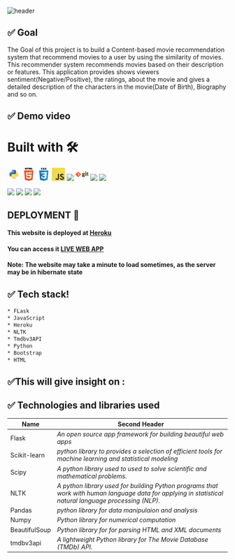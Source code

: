 ![header](https://capsule-render.vercel.app/api?type=wave&color=gradient&height=300&section=header&text=Movie-Recommender%20App&fontSize=60)

## ✅ Goal
The Goal of this project is to build a Content-based movie recommendation system that recommend movies to a user by using the similarity of movies. This recommender system recommends movies based on their description or features. This application provides shows viewers sentiment(Negative/Positive), the ratings, about the movie and gives a detailed description of the characters in the movie(Date of Birth), Biography and so on.

## ✅  Demo video 

# Built with 🛠️
<code><img height="30" src="https://raw.githubusercontent.com/github/explore/80688e429a7d4ef2fca1e82350fe8e3517d3494d/topics/python/python.png"></code>
<code><img height="30" src="https://raw.githubusercontent.com/github/explore/80688e429a7d4ef2fca1e82350fe8e3517d3494d/topics/html/html.png"></code>
<code><img height="30" src="https://raw.githubusercontent.com/github/explore/80688e429a7d4ef2fca1e82350fe8e3517d3494d/topics/css/css.png"></code>
<code><img height="30" src="https://raw.githubusercontent.com/github/explore/80688e429a7d4ef2fca1e82350fe8e3517d3494d/topics/javascript/javascript.png"></code>
<code><img height="30" src="https://github.com/tomchen/stack-icons/raw/master/logos/bootstrap.svg"></code>
<code><img height="30" src="https://raw.githubusercontent.com/github/explore/80688e429a7d4ef2fca1e82350fe8e3517d3494d/topics/git/git.png"></code>
<code><img height="30" src="https://symbols.getvecta.com/stencil_80/56_flask.3a79b5a056.jpg"></code>
<code><img height="30" src="https://cdn.iconscout.com/icon/free/png-256/heroku-225989.png"></code>

<code><img height="30" src="https://raw.githubusercontent.com/numpy/numpy/7e7f4adab814b223f7f917369a72757cd28b10cb/branding/icons/numpylogo.svg"></code>
<code><img height="30" src="https://raw.githubusercontent.com/pandas-dev/pandas/761bceb77d44aa63b71dda43ca46e8fd4b9d7422/web/pandas/static/img/pandas.svg"></code>
<code><img height="30" src="https://matplotlib.org/_static/logo2.svg"></code>
<code><img height="30" src="https://upload.wikimedia.org/wikipedia/commons/thumb/0/05/Scikit_learn_logo_small.svg/1280px-Scikit_learn_logo_small.svg.png"></code>

## DEPLOYMENT 🚀

#### This website is deployed at [Heroku](https://www.heroku.com/)
#### You can access it [LIVE WEB APP](https://gift-movie-recommender.herokuapp.com/)
#### Note: The website may take a minute to load sometimes, as the server may be in hibernate state




## ✅ Tech stack!
	* FLask
    * JavaScript
    * Heroku
    * NLTK
    * Tmdbv3API
    * Python
    * Bootstrap
    * HTML
## ✅This will give insight on :

## ✅ Technologies and libraries used
| Name  | Second Header |
| ------------- | ------------- |
| Flask |  *An open source app framework for building beautiful web apps* |
| Scikit-learn  | *python library to provides a selection of efficient tools for machine learning and statistical modeling*  |
| Scipy| *A python library used to used to solve scientific and mathematical problems.* |
| NLTK | *A python library used for building Python programs that work with human language data for applying in statistical natural language processing (NLP).*|
| Pandas | *python library for data manipulaion and analysis*|
| Numpy | *Python library for numerical computation*|
| BeautifulSoup | *Python library for  for parsing HTML and XML documents*|
| tmdbv3api | *A lightweight Python library for The Movie Database (TMDb) API.*|


